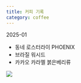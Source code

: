 ```yaml
---
title: 커피 기록
category: coffee
---
```

2025-01
- 동네 로스터라이 PHOENIX
- 브라질 워시드
- 카카오 카라멜 붉은베리류
<img src="{{ site.baseurl }}/assets/2024_phoenix_coffee_bean.JPG"/>
